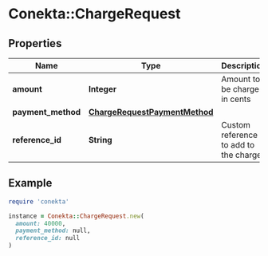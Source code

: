 # Conekta::ChargeRequest

## Properties

| Name | Type | Description | Notes |
| ---- | ---- | ----------- | ----- |
| **amount** | **Integer** | Amount to be charged in cents | [optional] |
| **payment_method** | [**ChargeRequestPaymentMethod**](ChargeRequestPaymentMethod.md) |  |  |
| **reference_id** | **String** | Custom reference to add to the charge | [optional] |

## Example

```ruby
require 'conekta'

instance = Conekta::ChargeRequest.new(
  amount: 40000,
  payment_method: null,
  reference_id: null
)
```

